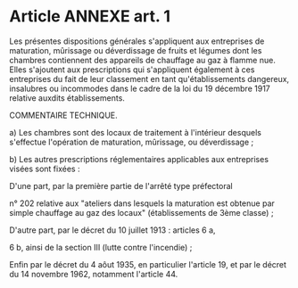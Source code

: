 # Article ANNEXE art. 1

Les présentes dispositions générales s'appliquent aux entreprises de maturation, mûrissage ou déverdissage de fruits et légumes dont les chambres contiennent des appareils de chauffage au gaz à flamme nue. Elles s'ajoutent aux prescriptions qui s'appliquent également à ces entreprises du fait de leur classement en tant qu'établissements dangereux, insalubres ou incommodes dans le cadre de la loi du 19 décembre 1917 relative auxdits établissements.

COMMENTAIRE TECHNIQUE.

a) Les chambres sont des locaux de traitement à l'intérieur desquels s'effectue l'opération de maturation, mûrissage, ou déverdissage ;

b) Les autres prescriptions réglementaires applicables aux entreprises visées sont fixées :

D'une part, par la première partie de l'arrêté type préfectoral

n° 202 relative aux "ateliers dans lesquels la maturation est obtenue par simple chauffage au gaz des locaux" (établissements de 3ème classe) ;

D'autre part, par le décret du 10 juillet 1913 : articles 6 a,

6 b, ainsi de la section III (lutte contre l'incendie) ;

Enfin par le décret du 4 aôut 1935, en particulier l'article 19, et par le décret du 14 novembre 1962, notamment l'article 44.
